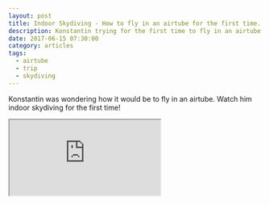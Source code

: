 ```yaml
---
layout: post
title: Indoor Skydiving - How to fly in an airtube for the first time.
description: Konstantin trying for the first time to fly in an airtube.
date: 2017-06-15 07:30:00
category: articles
tags:
  - airtube
  - trip
  - skydiving
---
```

Konstantin was wondering how it would be to fly in an airtube. Watch him indoor skydiving for the first time!

<div class="embed-responsive embed-responsive-16by9">
  <iframe class="embed-responsive-item" src="https://www.youtube.com/embed/NY4l2bnEt2s"></iframe>
</div>

   <!--more-->
